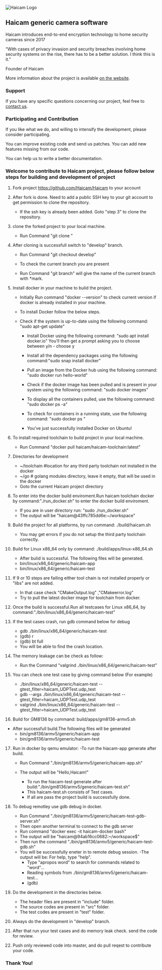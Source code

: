 ![Haicam Logo](https://haicam.tech/app/themes/haicam/dist/images/haicam-logo-black-250.png)

## Haicam generic camera software

Haicam introduces end-to-end encryption technology to home security cameras since 2017

“With cases of privacy invasion and security breaches involving home security systems on the rise, there has to be a better solution. I think this is it.”

Founder of Haicam

More information about the project is available [on the website](https://haicam.tech).

### Support

If you have any specific questions concerning our project, feel free to [contact us](mailto:support@haicam.tech).

### Participating and Contribution

If you like what we do, and willing to intensify the development, please consider participating.

You can improve existing code and send us patches. You can add new features missing from our code.

You can help us to write a better documentation.


### Welcome to contribute to Haicam project, please follow below steps for building and development of project 

1. Fork project https://github.com/Haicam/Haicam to your account

2. After fork is done. Need to add a public SSH key to your git account to get permission to clone the repository.
    - If the ssh key is already been added. Goto "step 3" to clone the repository.

3. clone the forked project to your local machine. 
    - Run Command  "git clone <url from Repository>"

4. After cloning is successfull switch to "develop" branch.
     - Run Command "git checkout develop"
   
   - To check the current branch you are present
   - Run Command "git branch" will give the name of the current branch with *mark.

5. Install docker in your machine to bulid the project.
    - Initially Run command "docker --version" to check current version if docker is already installed in your machine.
    - To install Docker follow the below steps.
    - Check if the system is up-to-date using the following command: "sudo apt-get update"
        
        - Install Docker using the following command: "sudo apt install docker.io"
          You’ll then get a prompt asking you to choose between y/n - choose y
       
       - Install all the dependency packages using the following command:"sudo snap install docker"
     
       - Pull an image from the Docker hub using the following command: "sudo docker run hello-world"

       - Check if the docker image has been pulled and is present in your system using the following command: "sudo docker images"

       - To display all the containers pulled, use the following command: "sudo docker ps -a"

       - To check for containers in a running state, use the following command: "sudo docker ps "
      
       - You’ve just successfully installed Docker on Ubuntu!

     
6. To install required toolchain to build project in your local machine.
    - Run Command "docker pull haicam/haicam-toolchain:latest"

7. Directories for development
    - ~/toolchain #location for any third party toolchain not installed in the docker
    - ~/go # golang modules directory, leave it empty, that will be used in the docker
     - Goto the current Haicam project directory  

8. To enter into the docker build enviroment.Run haicam toolchain docker by command:"./run_docker.sh" to enter the docker build enviroment.
    - If you are in user directory run: "sudo ./run_docker.sh"          
    - The output will be "haicam@43ffc785dd6e:~/workspace"

9. Build the project for all platforms, by run command: ./build/haicam.sh
    - You may get errors if you do not setup the third party toolchain correctly.

10. Build for Linux x86_64 only by command: ./build/apps/linux-x86_64.sh
    - After bulid is successful. The following files will be generated.
    - bin/linux/x86_64/generic/haicam-app
    - bin/linux/x86_64/generic/haicam-test

11. If 9 or 10 steps are failing either tool chain is not installed properly or "libs" are not added.
    - In that case check "CMakeOutput.log" ,"CMakeerror.log"
    - Try to pull the latest docker image for toolchain from docker. 

12. Once the build is successful.Run all testcases for Linux x86_64, by command:"./bin/linux/x86_64/generic/haicam-test"

13. If the test cases crash, run gdb command below for debug
    - gdb ./bin/linux/x86_64/generic/haicam-test
    - (gdb) r
    - (gdb) bt full
    - You will be able to find the crash location.

14. The memory leakage can be check as follow:
     - Run the Command "valgrind ./bin/linux/x86_64/generic/haicam-test"

15. You can check one test case by giving command below (For example)
   
     - ./bin/linux/x86_64/generic/haicam-test --gtest_filter=haicam_UDPTest.udp_test
     - gdb --args ./bin/linux/x86_64/generic/haicam-test --gtest_filter=haicam_UDPTest.udp_test
     - valgrind ./bin/linux/x86_64/generic/haicam-test --gtest_filter=haicam_UDPTest.udp_test

16. Build for GM8136 by command: build/apps/gm8136-armv5.sh
   - After successfull build.The following files will be generated
     - bin/gm8136/armv5/generic/haicam-app
      - bin/gm8136/armv5/generic/haicam-test
	
 17. Run in docker by qemu emulator: 
    -To run the hiacam-app generate after build. 
      - Run Command "./bin/gm8136/armv5/generic/haicam-app.sh"
      - The output will be "Hello,Haicam!"
    
         - To run the hiacam-test generate after build:"./bin/gm8136/armv5/generic/haicam-test.sh"
         - This haicam-test.sh consists of Test cases. 
         - If all are pass the project build is successfully done.

18. To debug remotley use gdb debug in docker.
     - Run Command "./bin/gm8136/armv5/generic/haicam-test-gdb-server.sh"
      - Then open another terminal to connect to the gdb server
      - Run command "docker exec -it haicam-docker bash"
      - The output will be "haicam@94ab16cc0682:~/workspace$"
      - Then run the command "./bin/gm8136/armv5/generic/haicam-test-gdb.sh"
      - You will be successfully eneter in to remote debug session.
      -The output will be: For help, type "help".
        - Type "apropos word" to search for commands related to "word"...
        - Reading symbols from ./bin/gm8136/armv5/generic/haicam-test...
        - (gdb)
     

19. Do the development in the directories below.
    - The header files are present in "include" folder.
    - The source codes are present in "src" folder. 
    - The test codes are present in "test" folder.

20. Always do the development in "develop" branch. 

21. After that run your test cases and do memory leak check. send the code for review.

22. Push only reviewed code into master, and do pull reqest to contribute your code.

### Thank You!
